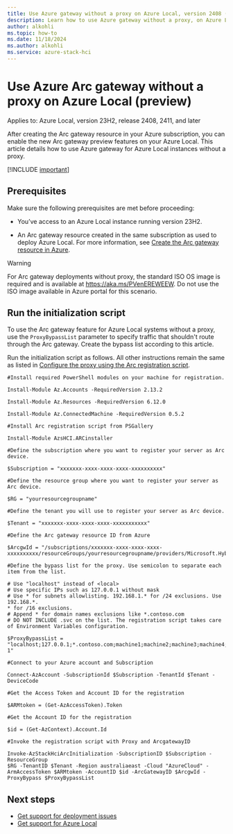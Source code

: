 ```yaml
--- 
title: Use Azure gateway without a proxy on Azure Local, version 2408 (preview)
description: Learn how to use Azure gateway without a proxy, on Azure Local instance running version 2408 (preview). 
author: alkohli
ms.topic: how-to
ms.date: 11/18/2024
ms.author: alkohli
ms.service: azure-stack-hci
---
```


# Use Azure Arc gateway without a proxy on Azure Local (preview)

Applies to: Azure Local, version 23H2, release 2408, 2411, and later

After creating the Arc gateway resource in your Azure subscription, you can enable the new Arc gateway preview features on your Azure Local. This article details how to use Azure gateway for Azure Local instances without a proxy.

[!INCLUDE [important](../includes/hci-preview.md)]

## Prerequisites

Make sure the following prerequisites are met before proceeding:

- You’ve access to an Azure Local instance running version 23H2.

- An Arc gateway resource created in the same subscription as used to deploy Azure Local. For more information, see [Create the Arc gateway resource in Azure](deployment-azure-arc-gateway-overview.md#create-the-arc-gateway-resource-in-azure).

> [!Warning]
> For Arc gateway deployments without proxy, the standard ISO OS image is required and is available at https://aka.ms/PVenEREWEEW. Do not use the ISO image available in Azure portal for this scenario.

## Run the initialization script

To use the Arc gateway feature for Azure Local systems without a proxy, use the `ProxyBypassList` parameter to specify traffic that shouldn't route through the Arc gateway. Create the bypass list according to this article.

Run the initialization script as follows. All other instructions remain the same as listed in [Configure the proxy using the Arc registration script](deployment-azure-arc-gateway-configure-via-script.md).

```azurecli
#Install required PowerShell modules on your machine for registration.

Install-Module Az.Accounts -RequiredVersion 2.13.2

Install-Module Az.Resources -RequiredVersion 6.12.0

Install-Module Az.ConnectedMachine -RequiredVersion 0.5.2

#Install Arc registration script from PSGallery

Install-Module AzsHCI.ARCinstaller

#Define the subscription where you want to register your server as Arc device.

$Subscription = "xxxxxxx-xxxx-xxxx-xxxx-xxxxxxxxxx"

#Define the resource group where you want to register your server as Arc device.

$RG = "yourresourcegroupname"

#Define the tenant you will use to register your server as Arc device.

$Tenant = "xxxxxxx-xxxx-xxxx-xxxx-xxxxxxxxxxx"
 
#Define the Arc gateway resource ID from Azure

$ArcgwId = "/subscriptions/xxxxxxx-xxxx-xxxx-xxxx-xxxxxxxxxx/resourceGroups/yourresourcegroupname/providers/Microsoft.HybridCompute/gateways/yourarcgatewayname"

#Define the bypass list for the proxy. Use semicolon to separate each item from the list.

# Use "localhost" instead of <local>
# Use specific IPs such as 127.0.0.1 without mask
# Use * for subnets allowlisting. 192.168.1.* for /24 exclusions. Use 192.168.*.
* for /16 exclusions.
# Append * for domain names exclusions like *.contoso.com
# DO NOT INCLUDE .svc on the list. The registration script takes care of Environment Variables configuration.

$ProxyBypassList = "localhost;127.0.0.1;*.contoso.com;machine1;machine2;machine3;machine4;machine5;192.168.*.*;AzureLocal-1"

#Connect to your Azure account and Subscription

Connect-AzAccount -SubscriptionId $Subscription -TenantId $Tenant -DeviceCode

#Get the Access Token and Account ID for the registration

$ARMtoken = (Get-AzAccessToken).Token

#Get the Account ID for the registration

$id = (Get-AzContext).Account.Id

#Invoke the registration script with Proxy and ArcgatewayID

Invoke-AzStackHciArcInitialization -SubscriptionID $Subscription -ResourceGroup
$RG -TenantID $Tenant -Region australiaeast -Cloud "AzureCloud" -ArmAccessToken $ARMtoken -AccountID $id -ArcGatewayID $ArcgwId -ProxyBypass $ProxyBypassList
```

## Next steps

- [Get support for deployment issues](../manage/get-support-for-deployment-issues.md)
- [Get support for Azure Local](../manage/get-support.md)
